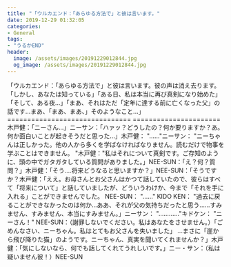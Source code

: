 ```yaml
---
title: "「ウルカエンド：「あらゆる方法で」と彼は言います。"
date: 2019-12-29 01:32:05
categories:
- General
tags:
- "うるかEND"
header:
  image: /assets/images/20191229012844.jpg
  og_image: /assets/images/20191229012844.jpg
---
```


「ウルカエンド：「あらゆる方法で」と彼は言います。彼の声は消え去ります。 「しかし、あなたは知っている」「ある日、私は本当に再び真剣になり始めた」「そして、ある夜...」「まあ、それはただ「定年に達する前に亡くなった父」の話です...まあ、「まあ、まあ、」そのようなこと...」=============================== ======================木戸健：「ニーさん...」ニーサン：「ハァッ？どうしたの？何か要りますか？あ。何か面白いことが起きそうだと思った...」木戸健： &quot;......&quot;ニーサン： &quot;ニーちゃんは正しかった。他の人から多くを学ばなければなりません。読むだけで物事を学ぶことはできません。 &quot;木戸健：&quot;私はそれについて真剣です。ご存知のように、頭の中でガタガタしている質問がありました。」NEE-SUN：「え？何？質問？」木戸健：「そう....将来どうなると思いますか？」NEE-SUN：「そうですか？木戸健：「ええ。お母さんとお父さんはかつて話していたので、彼らはすべて「将来について」と話していましたが、どういうわけか、今まで「それを手に入れる」ことができませんでした。 NEE-SUN： &quot;......&quot; KIDO KEN： &quot;過去に戻ることができなかったのは何か…ああ、それが父の気持ちだったと思う......すみません、すみません、本当にすみません。」ニーサン： &quot;............&quot;キドケン： &quot;ニーさん！&quot; NEE-SUN：（謝罪しないでください。私はあなたをさせません。）「ごめんなさい、ニーちゃん。私はとてもお父さんを失いました」 ...まさに「崖から飛び降りた猫」のようです。ニーちゃん、真実を聞いてくれませんか？」木戸健：「気にしないなら、何でも話してくれてうれしいです。」ニー・サン：（私は疑いません彼！）NEE-SUN
